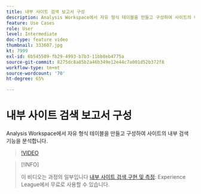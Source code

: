 ```yaml
---
title: 내부 사이트 검색 보고서 구성
description: Analysis Workspace에서 자유 형식 테이블을 만들고 구성하여 사이트의 내부 검색 기능을 분석합니다.
feature: Use Cases
role: User
level: Intermediate
doc-type: feature video
thumbnail: 333607.jpg
kt: 7999
exl-id: 6b545589-fb29-4993-b7b3-11bb8eb4775a
source-git-commit: 8275dc8a85b2a46b349e12e44c7a001d52b372f8
workflow-type: tm+mt
source-wordcount: '70'
ht-degree: 65%

---
```


# 내부 사이트 검색 보고서 구성

Analysis Workspace에서 자유 형식 테이블을 만들고 구성하여 사이트의 내부 검색 기능을 분석합니다.

>[!VIDEO](https://video.tv.adobe.com/v/333607/?quality=12&learn=on)

>[!INFO]
>
> 이 비디오는 과정의 일부입니다 [내부 사이트 검색 구현 및 측정](https://experienceleague.adobe.com/?recommended=Analytics-U-1-2021.1.search): Experience League에서 무료로 사용할 수 있습니다.